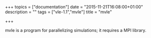 +++
topics = ["documentation"]
date = "2015-11-21T16:08:00+01:00"
description = ""
tags = ["vle-1.1","mvle"]
title = "mvle"

+++

mvle is a program for parallelizing simulations; it requires a MPI library.

